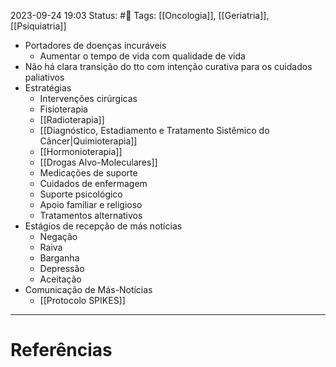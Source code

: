 2023-09-24 19:03
Status: #🌱 
Tags: [[Oncologia]], [[Geriatria]], [[Psiquiatria]]
<br/>
- Portadores de doenças incuráveis
	- Aumentar o tempo de vida com qualidade de vida
- Não há clara transição do tto com intenção curativa para os cuidados paliativos
- Estratégias
	- Intervenções cirúrgicas
	- Fisioterapia
	- [[Radioterapia]]
	- [[Diagnóstico, Estadiamento e Tratamento Sistêmico do Câncer|Quimioterapia]]
	- [[Hormonioterapia]]
	- [[Drogas Alvo-Moleculares]]
	- Medicações de suporte
	- Cuidados de enfermagem
	- Suporte psicológico
	- Apoio familiar e religioso
	- Tratamentos alternativos
- Estágios de recepção de más notícias
	- Negação
	- Raiva
	- Barganha
	- Depressão
	- Aceitação
- Comunicação de Más-Notícias
	- [[Protocolo SPIKES]]
____
# Referências

